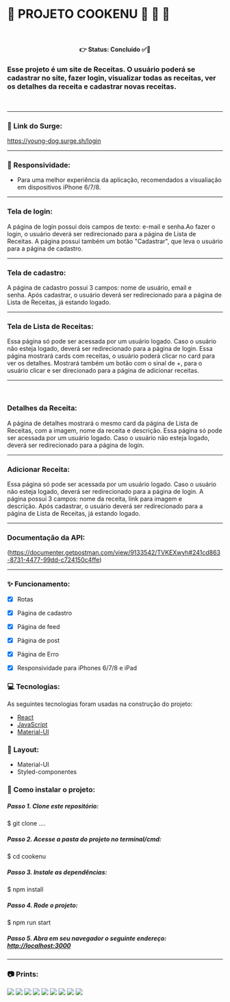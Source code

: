 #  📌 PROJETO COOKENU 🍰 🍜 🍗
<br>
<h4 align='center'>
👉 Status: Concluído ✅👏
</h4>

### Esse projeto é um site de Receitas. O usuário poderá se cadastrar no site, fazer login, visualizar todas as receitas, ver os detalhes da receita e cadastrar novas receitas.
<br>
<hr />

### 🔗 Link do Surge: 
https://young-dog.surge.sh/login

<hr />


### 📱 Responsividade:
- Para uma melhor experiência da aplicação, recomendados a visualiação em dispositivos iPhone 6/7/8.
<hr />

### Tela de login:  

A página de login possui dois campos de texto: e-mail e senha.Ao fazer o login, o usuário deverá ser redirecionado para a página de Lista de Receitas. A página possui também um botão "Cadastrar", que leva o usuário para a página de cadastro. 
<hr />

### Tela de cadastro:
A página de cadastro possui 3 campos: nome de usuário, email e senha. Após cadastrar, o usuário deverá ser redirecionado para a página de Lista de Receitas, já estando logado.
<hr />

### Tela de Lista de Receitas:
Essa página só pode ser acessada por um usuário logado. Caso o usuário não esteja logado, deverá ser redirecionado para a página de login. Essa página mostrará cards com receitas, o usuário poderá clicar no card para ver os detalhes. Mostrará também um botão com o sinal de +, para o usuário clicar e ser direcionado para a página de adicionar receitas. 
<hr /> 

### Detalhes da Receita:
A página de detalhes mostrará o mesmo card da página de Lista de Receitas, com a imagem, nome da receita e descrição. Essa página só pode ser acessada por um usuário logado. Caso o usuário não esteja logado, deverá ser redirecionado para a página de login.
<hr />

### Adicionar Receita:
Essa página só pode ser acessada por um usuário logado. Caso o usuário não esteja logado, deverá ser redirecionado para a página de login. A página possui 3 campos: nome da receita, link para imagem e descrição. Após cadastrar, o usuário deverá ser redirecionado para a página de Lista de Receitas, já estando logado. 
<hr />

### Documentação da API:

(https://documenter.getpostman.com/view/9133542/TVKEXwyh#241cd863-8731-4477-99dd-c724150c4ffe) 


<hr />


### ✨ Funcionamento:


- [x] Rotas
- [x] Página de cadastro
- [x] Página de feed
- [x] Página de post
- [x] Página de Erro
- [x] Responsividade para iPhones 6/7/8 e iPad


### 💻 Tecnologias:
As seguintes tecnologias foram usadas na construção do projeto:
- [React](https://pt-br.reactjs.org/)
- [JavaScript](https://www.javascript.com/)
- [Material-UI](https://material-ui.com/pt/)


### 🎨 Layout:
- Material-UI
- Styled-componentes


### 📂 Como instalar o projeto:
##### Passo 1. Clone este repositório:
$ git clone ....
##### Passo 2. Acesse a pasta do projeto no terminal/cmd:
$ cd cookenu
##### Passo 3. Instale as dependências:
$ npm install
##### Passo 4. Rode o projeto:
$ npm run start
##### Passo 5. Abra em seu navegador o seguinte endereço: [http://localhost:3000](http://localhost:3000)

<hr />



### 📷 Prints:


<img src="(https://user-images.githubusercontent.com/67598487/124841884-343da900-df86-11eb-9b2a-d1c8fae174e5.png)"></img>
<img src="(https://user-images.githubusercontent.com/67598487/124841942-5f27fd00-df86-11eb-80dc-0969dacf4bbe.png)"></img>
<img src="(https://user-images.githubusercontent.com/67598487/124842013-854d9d00-df86-11eb-98f2-5df3c26ee182.png)"></img>
<img src="![image](https://user-images.githubusercontent.com/67598487/124842055-9bf3f400-df86-11eb-8eab-d7270b3b8d67.png)"></img>
<img src="![image](https://user-images.githubusercontent.com/67598487/124842081-ad3d0080-df86-11eb-908f-08a88f4b05eb.png)"></img>
<img src="![image](https://user-images.githubusercontent.com/67598487/124842759-3a348980-df88-11eb-90b7-78c14d65abf7.png)"></img>
<img src="![image](https://user-images.githubusercontent.com/67598487/124842772-41f42e00-df88-11eb-8ca1-8e674c0087b0.png)"></img>
<img src="![image](https://user-images.githubusercontent.com/67598487/124842795-4f111d00-df88-11eb-8501-f06bc61a1f30.png)"></img>
<img src="![image](https://user-images.githubusercontent.com/67598487/124842809-589a8500-df88-11eb-93c1-b68ae14e2b93.png)"></img>


